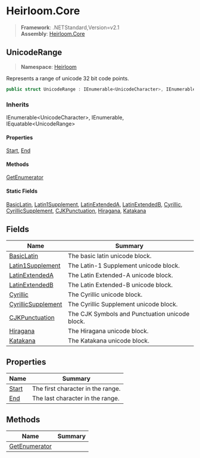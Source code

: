 # Heirloom.Core

> **Framework**: .NETStandard,Version=v2.1  
> **Assembly**: [Heirloom.Core][0]  

## UnicodeRange

> **Namespace**: [Heirloom][0]  

Represents a range of unicode 32 bit code points.

```cs
public struct UnicodeRange : IEnumerable<UnicodeCharacter>, IEnumerable, IEquatable<UnicodeRange>
```

### Inherits

IEnumerable\<UnicodeCharacter>, IEnumerable, IEquatable\<UnicodeRange>

#### Properties

[Start][1], [End][2]

#### Methods

[GetEnumerator][3]

#### Static Fields

[BasicLatin][4], [Latin1Supplement][5], [LatinExtendedA][6], [LatinExtendedB][7], [Cyrillic][8], [CyrillicSupplement][9], [CJKPunctuation][10], [Hiragana][11], [Katakana][12]

## Fields

| Name                    | Summary                                        |
|-------------------------|------------------------------------------------|
| [BasicLatin][4]         | The basic latin unicode block.                 |
| [Latin1Supplement][5]   | The Latin-1 Supplement unicode block.          |
| [LatinExtendedA][6]     | The Latin Extended-A unicode block.            |
| [LatinExtendedB][7]     | The Latin Extended-B unicode block.            |
| [Cyrillic][8]           | The Cyrillic unicode block.                    |
| [CyrillicSupplement][9] | The Cyrillic Supplement unicode block.         |
| [CJKPunctuation][10]    | The CJK Symbols and Punctuation unicode block. |
| [Hiragana][11]          | The Hiragana unicode block.                    |
| [Katakana][12]          | The Katakana unicode block.                    |

## Properties

| Name       | Summary                           |
|------------|-----------------------------------|
| [Start][1] | The first character in the range. |
| [End][2]   | The last character in the range.  |

## Methods

| Name               | Summary |
|--------------------|---------|
| [GetEnumerator][3] |         |

[0]: ../../Heirloom.Core.md
[1]: UnicodeRange/Start.md
[2]: UnicodeRange/End.md
[3]: UnicodeRange/GetEnumerator.md
[4]: UnicodeRange/BasicLatin.md
[5]: UnicodeRange/Latin1Supplement.md
[6]: UnicodeRange/LatinExtendedA.md
[7]: UnicodeRange/LatinExtendedB.md
[8]: UnicodeRange/Cyrillic.md
[9]: UnicodeRange/CyrillicSupplement.md
[10]: UnicodeRange/CJKPunctuation.md
[11]: UnicodeRange/Hiragana.md
[12]: UnicodeRange/Katakana.md
